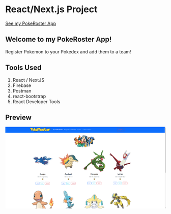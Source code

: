# React/Next.js Project

[See my PokeRoster App](https://pokeroster.netlify.app/)

## Welcome to my PokeRoster App!

Register Pokemon to your Pokedex and add them to a team! 

## Tools Used

1. React / NextJS
1. Firebase
1. Postman
1. react-bootstrap
1. React Developer Tools

## Preview

<img width="800==" alt="Screen Shot 2022-07-06 at 1 07 27 PM" src="/assets/SS.png">
